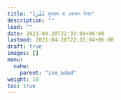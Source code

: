 ```yaml
---
title: "مُفْرَدٌ মুফরাদ বা একবচন ইসম"
description: ""
lead: ""
date: 2021-04-28T22:33:04+06:00
lastmod: 2021-04-28T22:33:04+06:00
draft: true
images: []
menu: 
  nahw:
    parent: "ism_adad"
weight: 10
toc: true
---
```



